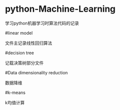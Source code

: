 # python-Machine-Learning
学习python机器学习时算法代码的记录


#linear model 

文件主记录线性回归算法

#decision tree 

记载决策树部分文件

#Data dimensionality reduction 

数据降维

#k-means 

k均值计算
